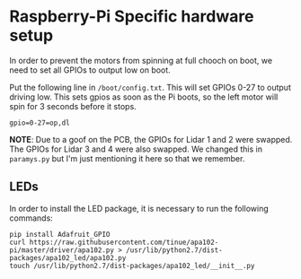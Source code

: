 # Raspberry-Pi Specific hardware setup

In order to prevent the motors from spinning at full chooch on boot, we need to set all GPIOs to output low on boot. 

Put the following line in `/boot/config.txt`. This will set GPIOs 0-27 to output driving low. This sets gpios as soon as the Pi boots, so the left motor will spin for 3 seconds before it stops. 
```
gpio=0-27=op,dl
```

**NOTE**: Due to a goof on the PCB, the GPIOs for Lidar 1 and 2 were swapped. The GPIOs for Lidar 3 and 4 were also swapped. We changed this in `paramys.py` but I'm just mentioning it here so that we remember. 

## LEDs

In order to install the LED package, it is necessary to run the following commands: 
```
pip install Adafruit_GPIO
curl https://raw.githubusercontent.com/tinue/apa102-pi/master/driver/apa102.py > /usr/lib/python2.7/dist-packages/apa102_led/apa102.py
touch /usr/lib/python2.7/dist-packages/apa102_led/__init__.py
```
